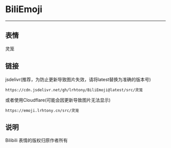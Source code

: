 # BiliEmoji
---
## 表情
灵笼
## 链接
jsdelivr(推荐，为防止更新导致图片失效，请将latest替换为准确的版本号)
```
https://cdn.jsdelivr.net/gh/lrhtony/BiliEmoji@latest/src/灵笼
```
或者使用Cloudflare(可能会因更新导致图片无法显示)
```
https://emoji.lrhtony.cn/src/灵笼
```
## 说明
Bilibili 表情的版权归原作者所有
